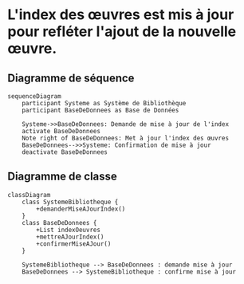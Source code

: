# L'index des œuvres est mis à jour pour refléter l'ajout de la nouvelle œuvre.

## Diagramme de séquence

```mermaid
sequenceDiagram
    participant Systeme as Système de Bibliothèque
    participant BaseDeDonnees as Base de Données

    Systeme->>BaseDeDonnees: Demande de mise à jour de l'index
    activate BaseDeDonnees
    Note right of BaseDeDonnees: Met à jour l'index des œuvres
    BaseDeDonnees-->>Systeme: Confirmation de mise à jour
    deactivate BaseDeDonnees
```

## Diagramme de classe

```mermaid
classDiagram
    class SystemeBibliotheque {
        +demanderMiseAJourIndex()
    }
    class BaseDeDonnees {
        +List indexOeuvres
        +mettreAJourIndex()
        +confirmerMiseAJour()
    }

    SystemeBibliotheque --> BaseDeDonnees : demande mise à jour
    BaseDeDonnees --> SystemeBibliotheque : confirme mise à jour
```
